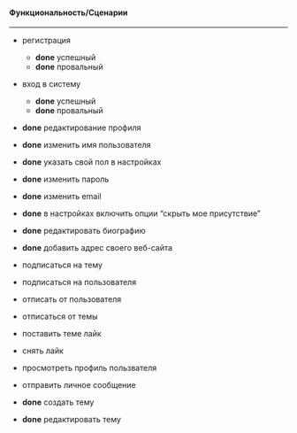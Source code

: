 #### Функциональность/Сценарии
___

* регистрация         
    * __done__ успешный                       
    * __done__ провальный                                                                 
* вход в систему
    * __done__ успешный
    * __done__ провальный
* __done__ редактирование профиля
* __done__ изменить имя пользователя
* __done__ указать свой пол в настройках
* __done__ изменить пароль
* __done__ изменить email
* __done__ в настройках включить опции “скрыть мое присутствие”
* __done__ редактировать биографию
* __done__ добавить адрес своего веб-сайта 


* подписаться на тему
* подписаться на пользователя
* отписать от пользователя
* отписаться от темы
* поставить теме лайк
* снять лайк
* просмотреть профиль пользвателя
* отправить личное сообщение


* __done__ создать тему
* __done__ редактировать тему






